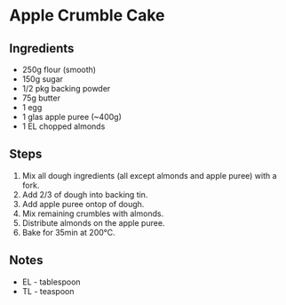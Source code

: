 # Apple Crumble Cake


## Ingredients

- 250g flour (smooth)
- 150g sugar
- 1/2 pkg backing powder
- 75g butter
- 1 egg
- 1 glas apple puree (~400g)
- 1 EL chopped almonds


## Steps
1. Mix all dough ingredients (all except almonds and apple puree) with a fork.
2. Add 2/3 of dough into backing tin.
3. Add apple puree ontop of dough.
4. Mix remaining crumbles with almonds.
5. Distribute almonds on the apple puree.
6. Bake for 35min at 200°C.


## Notes

- EL - tablespoon
- TL - teaspoon